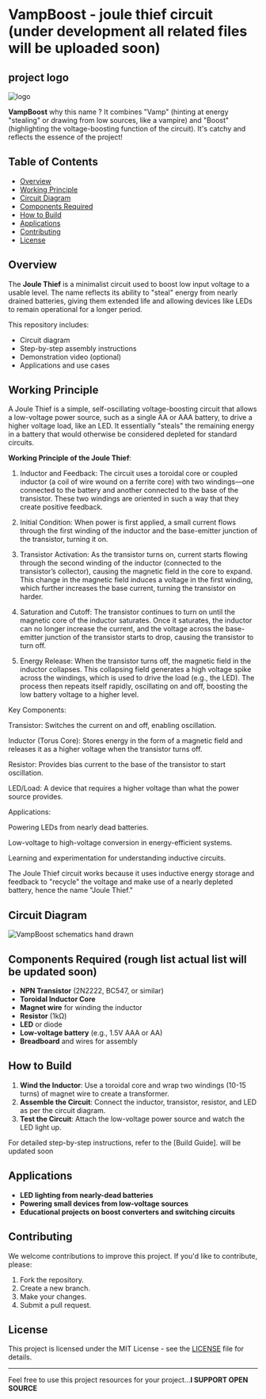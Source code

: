# VampBoost - joule thief circuit (**under development all related files will be uploaded soon**)


## project logo
![logo](https://github.com/user-attachments/assets/0ce2df57-75c0-4e0e-842e-c3342da03895)


**VampBoost**
why this name ? 
It combines "Vamp" (hinting at energy "stealing" or drawing from low sources, like a vampire) and "Boost" (highlighting the voltage-boosting function of the circuit). It's catchy and reflects the essence of the project!

## Table of Contents
- [Overview](#overview)
- [Working Principle](#working-principle)
- [Circuit Diagram](#circuit-diagram)
- [Components Required](#components-required)
- [How to Build](#how-to-build)
- [Applications](#applications)
- [Contributing](#contributing)
- [License](#license)

## Overview

The **Joule Thief** is a minimalist circuit used to boost low input voltage to a usable level. The name reflects its ability to "steal" energy from nearly drained batteries, giving them extended life and allowing devices like LEDs to remain operational for a longer period.

This repository includes:
- Circuit diagram
- Step-by-step assembly instructions
- Demonstration video (optional)
- Applications and use cases

## Working Principle

A Joule Thief is a simple, self-oscillating voltage-boosting circuit that allows a low-voltage power source, such as a single AA or AAA battery, to drive a higher voltage load, like an LED. It essentially "steals" the remaining energy in a battery that would otherwise be considered depleted for standard circuits.

**Working Principle of the Joule Thief**:

1. Inductor and Feedback: The circuit uses a toroidal core or coupled inductor (a coil of wire wound on a ferrite core) with two windings—one connected to the battery and another connected to the base of the transistor. These two windings are oriented in such a way that they create positive feedback.


2. Initial Condition: When power is first applied, a small current flows through the first winding of the inductor and the base-emitter junction of the transistor, turning it on.


3. Transistor Activation: As the transistor turns on, current starts flowing through the second winding of the inductor (connected to the transistor’s collector), causing the magnetic field in the core to expand. This change in the magnetic field induces a voltage in the first winding, which further increases the base current, turning the transistor on harder.


4. Saturation and Cutoff: The transistor continues to turn on until the magnetic core of the inductor saturates. Once it saturates, the inductor can no longer increase the current, and the voltage across the base-emitter junction of the transistor starts to drop, causing the transistor to turn off.


5. Energy Release: When the transistor turns off, the magnetic field in the inductor collapses. This collapsing field generates a high voltage spike across the windings, which is used to drive the load (e.g., the LED). The process then repeats itself rapidly, oscillating on and off, boosting the low battery voltage to a higher level.



Key Components:

Transistor: Switches the current on and off, enabling oscillation.

Inductor (Torus Core): Stores energy in the form of a magnetic field and releases it as a higher voltage when the transistor turns off.

Resistor: Provides bias current to the base of the transistor to start oscillation.

LED/Load: A device that requires a higher voltage than what the power source provides.


Applications:

Powering LEDs from nearly dead batteries.

Low-voltage to high-voltage conversion in energy-efficient systems.

Learning and experimentation for understanding inductive circuits.


The Joule Thief circuit works because it uses inductive energy storage and feedback to "recycle" the voltage and make use of a nearly depleted battery, hence the name "Joule Thief."


## Circuit Diagram

![VampBoost schematics hand drawn](https://github.com/user-attachments/assets/85853c16-f345-41be-a404-53946a6cb1eb)



## Components Required (rough list actual list will be updated soon)

- **NPN Transistor** (2N2222, BC547, or similar)
- **Toroidal Inductor Core**
- **Magnet wire** for winding the inductor
- **Resistor** (1kΩ)
- **LED** or diode
- **Low-voltage battery** (e.g., 1.5V AAA or AA)
- **Breadboard** and wires for assembly

## How to Build

1. **Wind the Inductor**: Use a toroidal core and wrap two windings (10-15 turns) of magnet wire to create a transformer.
2. **Assemble the Circuit**: Connect the inductor, transistor, resistor, and LED as per the circuit diagram.
3. **Test the Circuit**: Attach the low-voltage power source and watch the LED light up.

For detailed step-by-step instructions, refer to the [Build Guide]. will be updated soon

## Applications

- **LED lighting from nearly-dead batteries**
- **Powering small devices from low-voltage sources**
- **Educational projects on boost converters and switching circuits**

## Contributing

We welcome contributions to improve this project. If you'd like to contribute, please:
1. Fork the repository.
2. Create a new branch.
3. Make your changes.
4. Submit a pull request.

## License

This project is licensed under the MIT License - see the [LICENSE](LICENSE) file for details.

---

Feel free to use this project resources for your project...**I SUPPORT OPEN SOURCE**
